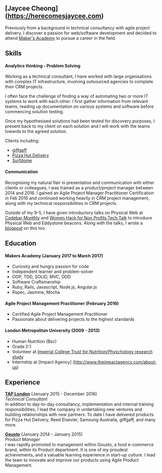 ## [Jaycee Cheong] (https://herecomesjaycee.com)
Previously from a background in technical consultancy with agile project delivery, I discover a passion for web/software development and decided to attend [Maker's Academy](http://www.makersacademy.com) to pursue a career in the field. 

## Skills

#### Analytics thinking - Problem Solving
Working as a technical consultant, I have worked with large organisations with complex IT infrastructure, involving outsourced agencies to complete their CRM projects.

I often face the challenge of finding a way of automating two or more IT systems to work with each other. I first gather information from relevant teams, reading up documentation on various systems and software before commencing solution testing. 

Once my hypothesised solutions had been tested for discovery purposes, I present back to my client on each solution and I will work with the teams towards to the agreed solution. 

Clients including:
- [giffgaff](http://giffgaff.com)
- [Pizza Hut Delivery](https://pizzahut.co.uk)
- [Surfdome](http://surfdome.co.uk) 

#### Communication
Recognising my natural flair in presentation and communication with either clients or colleagues, I was trained as a product/project manager between 2014 and 2016. I gained an Agile Project Manager Practitioner Certification in Feb 2016 and continued working heavily in CRM project management, along with my technical responsibilities in CRM projects. 

Outside of my 9-5, I have given introductory talks on Physical Web at [Codebar Monthly](https://codebar.io/meetings/monthly-jun-2016) and [Women Hack for Non Profits Tech Talk](https://generalassemb.ly/education/women-hack-for-non-profits-tech-talks-evening) to introduce Physical Web and Eddystone beacons. Along with the talks, I wrote a [blogpost](http://bit.ly/2hLOBkW) on this too. 

## Education

#### Makers Academy (January 2017 to March 2017)

- Curiosity and hungry passion for code
- Independent learner and problem-solver
- OOP, TDD, SOLID, MVC, DDD
- Software Craftsmanship
- Ruby, Rails, Javascript, Node.js, Angular.js
- Rspec, Jasmine, Mocha

#### Agile Project Management Practitioner (February 2016)
- Certified Agile Project Management Practitioner
- Passionate about delivering projects to the highest standards

#### London Metropolitan University  (2009 - 2013)

- Human Nutrition (Bsc)
- Grade 2:1
- Volunteer at [Imperial College Trust for Nutrition/Physchology research study](http://gut.bmj.com/content/early/2013/08/20/gutjnl-2013-305008) 
- Internship at [Impact Agency] (http://www.theimpactagency.com/about-us)


## Experience

[**TAP London**](www.wearetaplondon.com) (January 2015 - December 2016)    
*Technical Consultant*  
In addition to day-to-day consultancy, implementation and internal training responsibilities, I lead the company in undertaking new ventures and building relationships with new partners. To date I have delivered products for Pizza Hut Delivery, Reed Elsevier, Samsung Australia, giffgaff, and many more.

[**Gousto**](www.gousto.com) (January 2014 - January 2015)   
*Product Manager*  
I was rapidly promoted to management within Gousto, a food e-commerce brand, within its Product department. It is one of my proudest achievements, and a valuable learning experience in start-up culture. I lead the team to innovate and improve our products using Agile Product Management.

